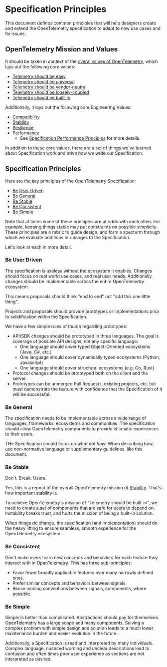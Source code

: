 # Specification Principles

This document defines common principles that will help designers create and extend
the OpenTelemetry specification to adapt to new use cases and fix issues.

## OpenTelemetry Mission and Values

It should be taken in context of the [overal values of OpenTelemetry](https://opentelemetry.io/community/mission/), which lays out the following core values:

- [Telemetry should be easy](https://opentelemetry.io/community/mission/#telemetry-should-be-easy)
- [Telemetry should be universal](https://opentelemetry.io/community/mission/#telemetry-should-be-universal)
- [Telemetry should be vendor-neutral](https://opentelemetry.io/community/mission/#telemetry-should-be-vendor-neutral)
- [Telemetry should be loosely-coupled](https://opentelemetry.io/community/mission/#telemetry-should-be-loosely-coupled)
- [Telemetry should be built-in](https://opentelemetry.io/community/mission/#telemetry-should-be-built-in)

Additionally, it lays out the following core Engineering Values:

- [Compatibility](https://opentelemetry.io/community/mission/#we-value-_compatibility_)
- [Stability](https://opentelemetry.io/community/mission/#we-value-_stability_)
- [Resilience](https://opentelemetry.io/community/mission/#we-value-_resilience_)
- [Performance](https://opentelemetry.io/community/mission/#we-value-_performance_)
  - See [Specification Performance Principles](performance.md) for more details.

In addition to these core values, there are a set of things we've learned about
Specification work and drive how we write our Specification.

## Specification Principles

Here are the key principles of the OpenTelemetry Specification:

- [Be User Driven](#be-user-driven)
- [Be General](#be-general)
- [Be Stable](#be-stable)
- [Be Consistent](#be-consistent)
- [Be Simple](#be-stable)

Note that at times some of these principles are at odds with each other. For
example, keeping things stable may put constraints on possible simplicity. These
principles are a rubric to guide design, and form a specturm through which we
evaluate additions or changes to the Specification.

Let's look at each in more detail.

### Be User Driven

The specification is useless without the ecosystem it enables. Changes should
focus on real world use cases, and real user needs. Additionally, changes should
be implementable across the entire OpenTelemetry ecosystem.

This means proposals should think "end to end" not "add this one little thing".

Projects and proposals should provide prototypes or implementations
prior to solidification within the Specification.

We have a few simple rules of thumb regarding prototypes:

- API/SDK changes should be prototyped in three languages.  The goal is
  coverage of possible API designs, not any specific language:
  - One language should cover typed Object-Oriented ecosystems (Java, C#, etc.)
  - One language should cover dynamically typed ecosystems (Python, Javascript)
  - One language should cover structural ecosystems (e.g. Go, Rust)
- Protocol changes should be prototyped both on the client and the server.
- Prototypes can be unmerged Pull Requests, existing projects, etc. but must
  demonstrate the feature with confidence that the Specification of it will
  be successful.

### Be General

The specification needs to be implementable across a wide range of languages,
frameworks, ecosystems and communities. The specification should allow 
OpenTelemetry components to provide idiomatic experiences to their users.

THe Specification should focus on *what* not *how*. When describing how, use
non-normative language or supplementary guidelines, like this document.

### Be Stable

Don't. Break. Users.

Yes, this is a repeat of the overall OpenTelemetry mission of
[Stability](https://opentelemetry.io/community/mission/#we-value-_stability_).
That's how important stability is.

To achieve OpenTelemetry's mission of "Telemetry should be built-in", we need to
create a set of components that are safe for users to depend on. Instability
breaks trust, and hurts the mission of being a built-in solution.

When things do change, the specification (and implementation) should do the
heavy lifting to ensure seamless, smooth experience for the OpenTelemetry
ecosystem.

### Be Consistent

Don't make users learn new concepts and behaviors for each feature they interact
with in OpenTelemetry.  This has three sub-principles:

- Favor fewer broadly applicable features over many narrowly defined ones.
- Prefer similar concepts and behaviors between signals.
- Reuse naming conventions between signals, components, where possible.

### Be Simple

Simple is better than complicated. Abstractions should pay for themselves.
OpenTelemetry has a large scope and many components. Solving a complex problem
with simple design and solution leads to a much lower maintenance burden and
easier evolution in the future.

Additionally, a Specification is read and interpreted by many individuals.
Complex language, nuanced wording and unclear descriptions lead to confusion and
often times poor user experience as sections are not interpreted as desired.
